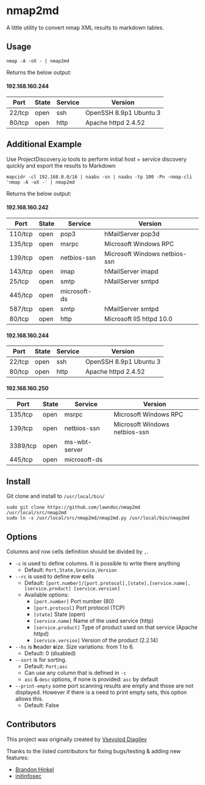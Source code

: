 # nmap2md

A little utility to convert nmap XML results to markdown tables.

## Usage

```
nmap -A -oX - | nmap2md
```

Returns the below output:

#### 192.168.160.244

| Port | State | Service | Version |
|------|-------|---------|---------|
| 22/tcp | open | ssh | OpenSSH 8.9p1 Ubuntu 3 |
| 80/tcp | open | http | Apache httpd 2.4.52 |

## Additional Example

Use ProjectDiscovery.io tools to perform initial host + service discovery quickly and export the results to Markdown

```
mapcidr -cl 192.168.0.0/16 | naabu -sn | naabu -tp 100 -Pn -nmap-cli 'nmap -A -oX -' | nmap2md
```

Returns the below output:

#### 192.168.160.242

| Port | State | Service | Version |
|------|-------|---------|---------|
| 110/tcp | open | pop3 | hMailServer pop3d  |
| 135/tcp | open | msrpc | Microsoft Windows RPC  |
| 139/tcp | open | netbios-ssn | Microsoft Windows netbios-ssn  |
| 143/tcp | open | imap | hMailServer imapd  |
| 25/tcp | open | smtp | hMailServer smtpd  |
| 445/tcp | open | microsoft-ds |   |
| 587/tcp | open | smtp | hMailServer smtpd  |
| 80/tcp | open | http | Microsoft IIS httpd 10.0 |

#### 192.168.160.244

| Port | State | Service | Version |
|------|-------|---------|---------|
| 22/tcp | open | ssh | OpenSSH 8.9p1 Ubuntu 3 |
| 80/tcp | open | http | Apache httpd 2.4.52 |


#### 192.168.160.250

| Port | State | Service | Version |
|------|-------|---------|---------|
| 135/tcp | open | msrpc | Microsoft Windows RPC  |
| 139/tcp | open | netbios-ssn | Microsoft Windows netbios-ssn  |
| 3389/tcp | open | ms-wbt-server |   |
| 445/tcp | open | microsoft-ds |   |

## Install

Git clone and install to `/usr/local/bin/`

```
sudo git clone https://github.com/lawndoc/nmap2md /usr/local/src/nmap2md
sudo ln -s /usr/local/src/nmap2md/nmap2md.py /usr/local/bin/nmap2md
```

## Options

Columns and row cells definition should be divided by `,`.

* `-c` is used to define columns. It is possible to write there anything
    * Default: `Port,State,Service,Version`
* `--rc` is used to define **r**ow **c**ells
    * Default: `[port.number]/[port.protocol],[state],[service.name],[service.product] [service.version]`
    * Available options:
        * `[port.number]` Port number (80) 
        * `[port.protocol]` Port protocol (TCP)
        * `[state]` State (open)
        * `[service.name]` Name of the used service (http)
        * `[service.product]` Type of product used on that service (Apache httpd)
        * `[service.version]` Version of the product (2.2.14)
* `--hs` is **h**eader **s**ize. Size variations: from 1 to 6.
    * Default: 0 (disabled)
* `--sort` is for sorting.
    * Default: `Port;asc`
    * Can use any column that is defined in `-c`
    * `asc` & `desc` options, if none is provided: `asc` by default
* `--print-empty` some port scanning results are empty and those are not displayed. However if there is a need to print empty sets, this option allows this.
    * Default: False

## Contributors

This project was originally created by [Vsevolod Djagilev](https://github.com/vdjagilev)

Thanks to the listed contributors for fixing bugs/testing & adding new features:

* [Brandon Hinkel](https://github.com/b4ndit)
* [initinfosec](https://github.com/initinfosec)
